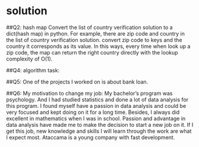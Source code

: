 # solution
##Q2: hash map 
Convert the list of country verification solution to a dict(hash map) in python. For example, there are zip code and country in the list of country verification solution. convert zip code to keys and the country it corresponds as its value. In this ways, every time when look up a zip code, the map can return the right country directly with the lookup complexity of O(1).

##Q4: algorithm task:

##Q5:
One of the projects I worked on is about bank loan. 

##Q6:
My motivation to change my job:
My bachelor’s program was psychology. And I had studied statistics and done a lot of data analysis for this program. I found myself have a passion in data analysis and could be very focused and kept doing on it for a long time. Besides, I always did excellent in mathematics when I was in school. Passion and advantage in data analysis have made me to make the decision to start a new job on it. If I get this job, new knowledge and skills I will learn through the work are what I expect most. Ataccama is a young company with fast development. 
